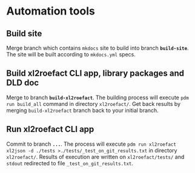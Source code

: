 
# Automation tools

## Build site

Merge branch which contains `mkdocs` site to build into branch **`build-site`**.
The site will be built according to `mkdocs.yml` specs.


## Build xl2roefact CLI app, library packages and DLD doc

Merge to branch **`build-xl2roefact`**. The building process will execute `pdm run build_all` command in directory `xl2roefact/`.
Get back results by merging `build-xl2roefact` branch back to your initial branch.


## Run xl2roefact CLI app

Commit to branch **`...`**. The process will execute `pdm run xl2roefact xl2json -d ./tests >./tests/_test_on_git_results.txt` in directory `xl2roefact/`.
Results of execution are written on `xl2roefact/tests/` and `stdout` redirected to file `_test_on_git_results.txt`.



